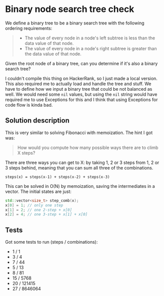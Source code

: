 # Binary node search tree check

We define a binary tree to be a binary search tree with the following ordering requirements:

> - The value of every node in a node's left subtree is less than the data value of that node.
> - The value of every node in a node's right subtree is greater than the data value of that node.

Given the root node of a binary tree, can you determine if it's also a binary search tree? 

I couldn't compile this thing on HackerRank, so I just made a local version. This also required me to
actually load and handle the tree and stuff. We have to define how we input a binary tree that could be
not balanced as well. We would need some `nil` values, but using the `nil` string would have required
me to use Exceptions for this and I think that using Exceptions for code flow is kinda bad.

## Solution description

This is very similar to solving Fibonacci with memoization. The hint I got was:

> How would you compute how many possible ways there are to climb X steps?

There are three ways you can get to X: by taking 1, 2 or 3 steps from 1, 2 or 3
steps behind, meaning that you can sum all three of the combinations.

`steps(x) = steps(x-1) + steps(x-2) + steps(x-3)`

This can be solved in O(N) by memoization, saving the intermediates in a vector.
The initial states are just:

```c++
std::vector<size_t> step_comb(x);
x[0] = 1; // only one step
x[1] = 2; // one 2-step + x[0]
x[2] = 4; // one 3-step + x[1] + x[0]
```

## Tests

Got some tests to run (steps / combinations):

- 1 / 1
- 3 / 4
- 7 / 44
- 5 / 13
- 8 / 81
- 15 / 5768
- 20 / 121415
- 27 / 8646064
